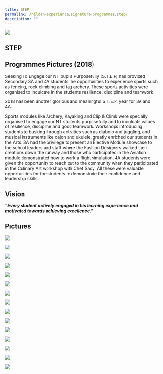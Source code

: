 ```yaml
---
title: STEP
permalink: /hildan-experience/signature-programmes/step/
description: ""
---
```

![](/images/Signature%20Programmes/STEP%20Banner.jpg)


STEP
----


Programmes Pictures (2018)
--------------------------

Seeking To Engage our NT pupils Purposefully (S.T.E.P) has provided Secondary 3A and 4A students the opportunities to experience sports such as fencing, rock climbing and tag archery. These sports activities were organised to inculcate in the students resilience, discipline and teamwork.

2018 has been another glorious and meaningful S.T.E.P. year for 3A and 4A. 

Sports modules like Archery, Kayaking and Clip & Climb were specially organised to engage our NT students purposefully and to inculcate values of resilience, discipline and good teamwork. Workshops introducing students to busking through activities such as diabolo and juggling, and musical instruments like cajon and ukulele, greatly enriched our students in the Arts. 3A had the privilege to present an Elective Module showcase to the school leaders and staff where the Fashion Designers walked their creations down the runway and those who participated in the Aviation module demonstrated how to work a flight simulation. 4A students were given the opportunity to reach out to the community when they participated in the Culinary Art workshop with Chef Sady. All these were valuable opportunities for the students to demonstrate their confidence and leadership skills.

Vision
------

_**"Every student actively engaged in his learning experience and motivated towards achieving excellence."**_

Pictures
--------

![](/images/Signature%20Programmes/STEP%201.jpeg)

![](/images/Signature%20Programmes/STEP%202.jpeg)

![](/images/Signature%20Programmes/STEP%203.jpeg)

![](/images/Signature%20Programmes/STEP%204.jpeg)

![](/images/Signature%20Programmes/STEP%205.jpg)

![](/images/Signature%20Programmes/STEP%206.jpg)

![](/images/Signature%20Programmes/STEP%207.jpg)

![](/images/Signature%20Programmes/STEP%208.jpg)

![](/images/Signature%20Programmes/STEP%209.jpg)

![](/images/Signature%20Programmes/STEP%2010.jpg)

![](/images/Signature%20Programmes/STEP%2011.jpg)

![](/images/Signature%20Programmes/STEP%2012.jpg)

![](/images/Signature%20Programmes/STEP%2013.jpg)

![](/images/Signature%20Programmes/STEP%2014.jpg)

![](/images/Signature%20Programmes/STEP%2015.jpg)